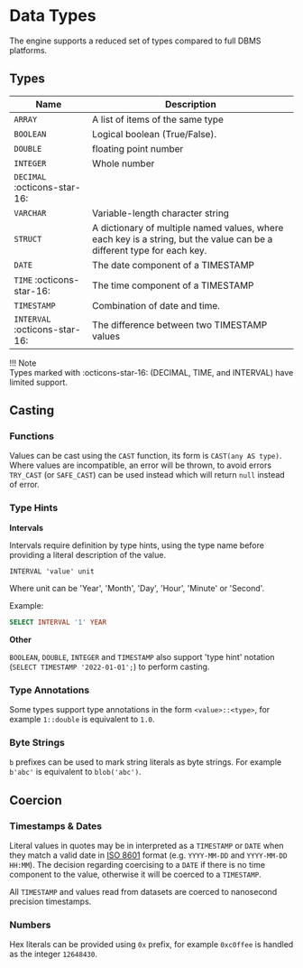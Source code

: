 # Data Types

The engine supports a reduced set of types compared to full DBMS platforms.

## Types

Name        | Description
----------- | --------------
`ARRAY`     | A list of items of the same type
`BOOLEAN`   | Logical boolean (True/False).
`DOUBLE`    | floating point number
`INTEGER`   | Whole number
`DECIMAL` :octicons-star-16:  |
`VARCHAR`   | Variable-length character string
`STRUCT`    | A dictionary of multiple named values, where each key is a string, but the value can be a different type for each key.
`DATE`      | The date component of a TIMESTAMP
`TIME` :octicons-star-16: | The time component of a TIMESTAMP
`TIMESTAMP` | Combination of date and time.
`INTERVAL` :octicons-star-16: | The difference between two TIMESTAMP values

!!! Note  
    Types marked with :octicons-star-16: (DECIMAL, TIME, and INTERVAL) have limited support.

## Casting

### Functions

Values can be cast using the `CAST` function, its form is `CAST(any AS type)`. Where values are incompatible, an error will be thrown, to avoid errors `TRY_CAST` (or `SAFE_CAST`) can be used instead which will return `null` instead of error.

### Type Hints

**Intervals**

Intervals require definition by type hints, using the type name before providing a literal description of the value.

~~~
INTERVAL 'value' unit
~~~

Where unit can be 'Year', 'Month', 'Day', 'Hour', 'Minute' or 'Second'.

Example:
~~~sql
SELECT INTERVAL '1' YEAR
~~~

**Other**

`BOOLEAN`, `DOUBLE`, `INTEGER` and `TIMESTAMP` also support 'type hint' notation (`SELECT TIMESTAMP '2022-01-01';`) to perform casting.

### Type Annotations

Some types support type annotations in the form `<value>::<type>`, for example `1::double` is equivalent to `1.0`.

### Byte Strings

`b` prefixes can be used to mark string literals as byte strings. For example `b'abc'` is equivalent to `blob('abc')`.

## Coercion

### Timestamps & Dates

Literal values in quotes may be in interpreted as a `TIMESTAMP` or `DATE` when they match a valid date in [ISO 8601](https://www.iso.org/iso-8601-date-and-time-format.html)  format (e.g. `YYYY-MM-DD` and `YYYY-MM-DD HH:MM`). The decision regarding coercising to a `DATE` if there is no time component to the value, otherwise it will be coerced to a `TIMESTAMP`. 

All `TIMESTAMP` and values read from datasets are coerced to nanosecond precision timestamps.

### Numbers

Hex literals can be provided using `0x` prefix, for example `0xc0ffee` is handled as the integer `12648430`.

